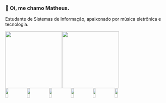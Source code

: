 ### 🤠 Oi, me chamo Matheus.
<p>Estudante de Sistemas de Informação, apaixonado por música eletrônica e tecnologia.</p>

<div style="display:flex;align-content:center;align-items:center;">
  <img height="180em" src="https://github-readme-stats.vercel.app/api?username=eumaugus&show_icons=true&theme=nord"/>
  <img height="180em" src="https://github-readme-stats.vercel.app/api/top-langs/?username=eumaugus&layout=compact&theme=nord"/>
</div>

<div>
  <img height="30" width="13%" src="https://img.shields.io/badge/HTML5-E34F26?style=for-the-badge&logo=html5&logoColor=white"/>
  <img height="30" width="13%" src="https://img.shields.io/badge/CSS3-1572B6?style=for-the-badge&logo=css3&logoColor=white"/>
  <img height="30" width="13%" src="https://img.shields.io/badge/JavaScript-F7DF1E?style=for-the-badge&logo=javascript&logoColor=black"/>
  <img height="30" width="13%" src="https://img.shields.io/badge/jQuery-0769AD?style=for-the-badge&logo=jquery&logoColor=white"/>
  <img height="30" width="13%" src="https://img.shields.io/badge/React-20232A?style=for-the-badge&logo=react&logoColor=61DAFB"/>
  <img height="30" width="13%" src="https://img.shields.io/badge/PHP-777BB4?style=for-the-badge&logo=php&logoColor=white">
</div>
